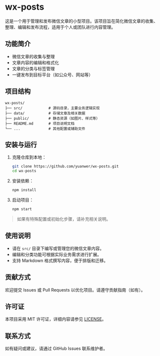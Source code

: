 # wx-posts

这是一个用于管理和发布微信文章的小型项目。该项目旨在简化微信文章的收集、整理、编辑和发布流程，适用于个人或团队进行内容管理。

## 功能简介

- 微信文章的收集与整理
- 文章内容的编辑和格式化
- 文章的分类与标签管理
- 一键发布到目标平台（如公众号、网站等）

## 项目结构

```
wx-posts/
├── src/            # 源码目录，主要业务逻辑实现
├── data/           # 存储文章及相关数据
├── public/         # 静态资源（如图片、样式等）
├── README.md       # 项目说明文档
└── ...             # 其他配置或辅助文件
```

## 安装与运行

1. 克隆仓库到本地：

   ```bash
   git clone https://github.com/yuanwer/wx-posts.git
   cd wx-posts
   ```

2. 安装依赖：

   ```bash
   npm install
   ```

3. 启动项目：

   ```bash
   npm start
   ```

> 如果有特殊配置或初始化步骤，请补充相关说明。

## 使用说明

- 请在 `src/` 目录下编写或管理您的微信文章内容。
- 编辑和分类功能可根据实际业务需求进行扩展。
- 支持 Markdown 格式撰写内容，便于排版和迁移。

## 贡献方式

欢迎提交 Issues 或 Pull Requests 以优化项目。请遵守贡献指南（如有）。

## 许可证

本项目采用 MIT 许可证，详细内容请参见 [LICENSE](./LICENSE)。

## 联系方式

如有疑问或建议，请通过 GitHub Issues 联系维护者。

